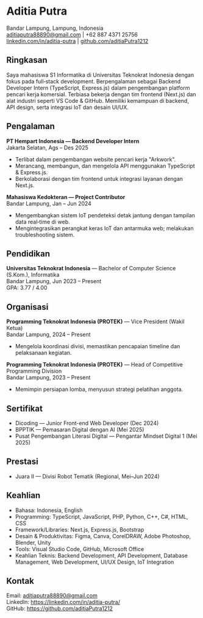 # Aditia Putra

Bandar Lampung, Lampung, Indonesia  
aditiaputra88890@gmail.com | +62 887 4371 25756  
[linkedin.com/in/aditia-putra](https://linkedin.com/in/aditia-putra/) | [github.com/aditiaPutra1212](https://github.com/aditiaPutra1212)

## Ringkasan
Saya mahasiswa S1 Informatika di Universitas Teknokrat Indonesia dengan fokus pada full‑stack development. Berpengalaman sebagai Backend Developer Intern (TypeScript, Express.js) dalam pengembangan platform pencari kerja komersial. Terbiasa bekerja dengan tim frontend (Next.js) dan alat industri seperti VS Code & GitHub. Memiliki kemampuan di backend, API design, serta integrasi IoT dan desain UI/UX.

## Pengalaman
**PT Hempart Indonesia — Backend Developer Intern**  
Jakarta Selatan, Ags – Des 2025
- Terlibat dalam pengembangan website pencari kerja "Arkwork".
- Merancang, membangun, dan mengelola API menggunakan TypeScript & Express.js.
- Berkolaborasi dengan tim frontend untuk integrasi layanan dengan Next.js.

**Mahasiswa Kedokteran — Project Contributor**  
Bandar Lampung, Jan – Jun 2024
- Mengembangkan sistem IoT pendeteksi detak jantung dengan tampilan data real‑time di web.
- Mengintegrasikan perangkat keras IoT dan antarmuka web; melakukan troubleshooting sistem.

## Pendidikan
**Universitas Teknokrat Indonesia** — Bachelor of Computer Science (S.Kom.), Informatika  
Bandar Lampung, Jun 2023 – Present  
GPA: 3.77 / 4.00

## Organisasi
**Programming Teknokrat Indonesia (PROTEK)** — Vice President (Wakil Ketua)  
Bandar Lampung, 2024 – Present
- Mengelola koordinasi divisi, memastikan pencapaian timeline dan pelaksanaan kegiatan.

**Programming Teknokrat Indonesia (PROTEK)** — Head of Competitive Programming Division  
Bandar Lampung, 2023 – Present
- Memimpin persiapan lomba, menyusun strategi pelatihan anggota.

## Sertifikat
- Dicoding — Junior Front-end Web Developer (Dec 2024)  
- BPPTIK — Pemasaran Digital dengan AI (Mei 2025)  
- Pusat Pengembangan Literasi Digital — Pengantar Mindset Digital 1 (Mei 2025)

## Prestasi
- Juara II — Divisi Robot Tematik (Regional, Mei–Jun 2024)

## Keahlian
- Bahasa: Indonesia, English  
- Programming: TypeScript, JavaScript, PHP, Python, C++, C#, HTML, CSS  
- Framework/Libraries: Next.js, Express.js, Bootstrap  
- Desain & Produktivitas: Figma, Canva, CorelDRAW, Adobe Photoshop, Blender, Unity  
- Tools: Visual Studio Code, GitHub, Microsoft Office  
- Keahlian Teknis: Backend Development, API Development, Database Management, Web Development, UI/UX Design, IoT Integration

## Kontak
Email: aditiaputra88890@gmail.com  
LinkedIn: https://linkedin.com/in/aditia-putra/  
GitHub: https://github.com/aditiaPutra1212
